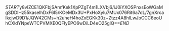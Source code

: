 $START$y8vIZCE1QKFbjSAmfKek1XpPZgT4m1LXVbj6/iJ0iYXOSPnxsEoWGaMgSDDlHz55kaseIhDxF6l5/KOeMDx3U+PxHoXylu7MUx076Rit6a7dL/7gnXrcaIkcjwD9D1/JQW42CMs+h2uheH4hoZxEGKk30z+Ztzz4A8hlLwJbCCC6eoUhCXldYNpeWTCPVMXE0QFlyEPO6wDiLD4eO25glQ==$END$